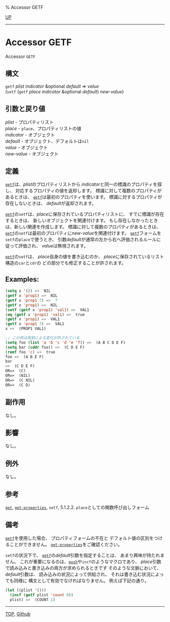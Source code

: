 % Accessor GETF

[UP](14.2.html)  

---

# Accessor GETF


Accessor `GETF`


## 構文

`getf` *plist* *indicator* &optional *default* => *value*  
(`setf` (`getf` *place* *indicator* &optional *default*) *new-value*)


## 引数と戻り値

*plist* - プロパティリスト  
*place* - `place`、プロパティリストの値  
*indicator* - オブジェクト  
*default* - オブジェクト、デフォルトは`nil`  
*value* - オブジェクト  
*new-value* - オブジェクト


## 定義

[`getf`](14.2.getf.html)は、*plist*のプロパティリストから
*indicator*と同一の標識のプロパティを探し、
対応するプロパティの値を返却します。
標識に対して複数のプロパティがあるときは、
[`getf`](14.2.getf.html)は最初のプロパティを使います。
標識に対するプロパティが存在しないときは、
*default*が返却されます。

[`getf`](14.2.getf.html)の`setf`は、*place*に保存されているプロパティリストに、
すでに標識が存在するときは、
新しいオブジェクトを関連付けます。
もし存在しなかったときは、新しい関連を作成します。
標識に対して複数のプロパティがあるときは、
[`getf`](14.2.getf.html)の`setf`は最初のプロパティに*new-value*を関連付けます。
[`getf`](14.2.getf.html)フォームを`setf`の`place`で使うとき、
引数*default*が通常の左から右へ評価されるルールに従って評価され、
*value*は無視されます。

[`getf`](14.2.getf.html)の`setf`は、
*place*自身の値を書き込むのか、
*place*に保存されているリスト構造の`car`と`cdr`の
どの部分でも修正することが許されます。


## Examples:

```lisp
(setq x '()) =>  NIL
(getf x 'prop1) =>  NIL
(getf x 'prop1 7) =>  7
(getf x 'prop1) =>  NIL
(setf (getf x 'prop1) 'val1) =>  VAL1
(eq (getf x 'prop1) 'val1) =>  true
(getf x 'prop1) =>  VAL1
(getf x 'prop1 7) =>  VAL1
x =>  (PROP1 VAL1)

;; この例は実装による変化が許されている
(setq foo (list 'a 'b 'c 'd 'e 'f)) =>  (A B C D E F)
(setq bar (cddr foo)) =>  (C D E F)
(remf foo 'c) =>  true
foo =>  (A B E F)
bar
=>  (C D E F)
OR=>  (C)
OR=>  (NIL)
OR=>  (C NIL)
OR=>  (C D)
```


## 副作用

なし。


## 影響

なし。


## 例外

なし。


## 参考

[`get`](10.2.get.html),
[`get-properties`](14.2.get-properties.html),
`setf`,
5.1.2.2. `place`としての関数呼び出しフォーム


## 備考

[`getf`](14.2.getf.html)を使用した場合、
プロパティフォームの不在と
デフォルト値の区別をつけることができません。
[`get-properties`](14.2.get-properties.html)をご確認ください。

`setf`の状況下で、
[`getf`](14.2.getf.html)の*default*引数を指定することは、
あまり興味が持たれません。
これが重要になるのは、[`push`](14.2.push.html)や`incf`のようなマクロであり、
*place*引数で読み込みと書き込みの両方が求められるときです
そのような文脈において、*default*引数は、
読み込みの状況によって供給され、
それは書き込む状況によっても同様に
構文として有効でなければなりません。
例えば下記の通り。

```lisp
(let ((plist '()))
  (incf (getf plist 'count 0))
  plist) =>  (COUNT 1)
```


---
[TOP](index.html),  [Github](https://github.com/nptcl/npt-japanese)

